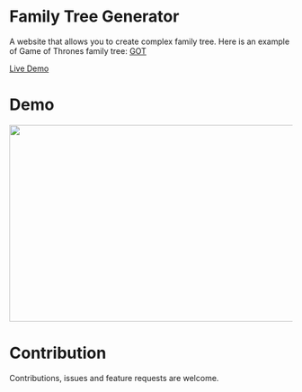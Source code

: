 # Family Tree Generator

A website that allows you to create complex family tree. Here is an example of Game of Thrones family tree: [GOT](https://saliherdemk.github.io/Family-Tree-Generator/)

[Live Demo](https://saliherdemk.github.io/Family-Tree-Generator/)

# Demo

<img src="https://github.com/saliherdemk/Family-Tree-Generator/blob/master/media/demo.gif" width="550" height="350">

# Contribution

Contributions, issues and feature requests are welcome.
